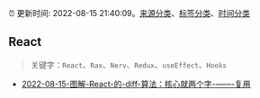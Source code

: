 :alarm_clock: 更新时间: 2022-08-15 21:40:09。[来源分类](../README.md)、[标签分类](../TAGS.md)、[时间分类](../TIMELINE.md)

## React


> 关键字：`React`、`Rax`、`Nerv`、`Redux`、`useEffect`、`Hooks`



- [2022-08-15-图解-React-的-diff-算法：核心就两个字-——-复用](https://toutiao.io/k/ndrtjsm) 